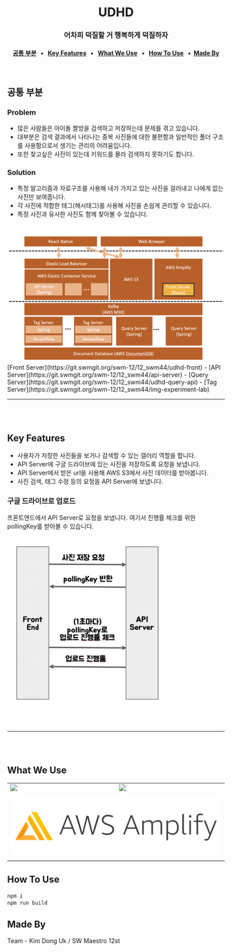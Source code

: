 <p align="center">
    <img src="">
    </img>
</p>
<h1 align="center">UDHD</h1>

<h3 align="center">어차피 덕질할 거 행복하게 덕질하자</h3>

<h4 align="center">
    <a href="#공통-부분">공통 부분</a> &nbsp; • &nbsp;   
    <a href="#key-features">Key Features</a> &nbsp; • &nbsp;   
    <a href="#what-we-use">What We Use</a> &nbsp; • &nbsp;
    <a href="#how-to-use">How To Use</a> &nbsp; •&nbsp;  
    <a href="#made-by">Made By</a>

</h4>
<br>

## 공통 부분
### Problem

- 많은 사람들은 아이돌 짤방을 검색하고 저장하는데 문제를 겪고 있습니다.
- 대부분은 검색 결과에서 나타나는 중복 사진들에 대한 불편함과 일반적인 폴더 구조를 사용함으로서 생기는 관리의 어려움입니다.
- 또한 찾고싶은 사진이 있는데 키워드를 몰라 검색하지 못하기도 합니다.

### Solution

- 특정 알고리즘과 자료구조를 사용해 내가 가지고 있는 사진을 걸러내고 나에게 없는 사진만 보여줍니다.  
- 각 사진에 적합한 태그(해시태그)를 사용해 사진을 손쉽게 관리할 수 있습니다.  
- 특정 사진과 유사한 사진도 함께 찾아볼 수 있습니다.
<br/><br/>
<img src="docs/architecture-front.png" />
[Front Server](https://git.swmgit.org/swm-12/12_swm44/udhd-front)
- [API Server](https://git.swmgit.org/swm-12/12_swm44/api-server)
- [Query Server](https://git.swmgit.org/swm-12/12_swm44/udhd-query-api)
- [Tag Server](https://git.swmgit.org/swm-12/12_swm44/img-experiment-lab)

---
<br/><br/>

## Key Features

- 사용자가 저장한 사진들을 보거나 검색할 수 있는 갤러리 역할을 합니다.
- API Server에 구글 드라이브에 있는 사진을 저장하도록 요청을 보냅니다.
- API Server에서 받은 url을 사용해 AWS S3에서 사진 데이터를 받아봅니다.
- 사진 검색, 태그 수정 등의 요청을 API Server에 보냅니다.

### 구글 드라이브로 업로드
프론트엔드에서 API Server로 요청을 보냅니다. 여기서 진행률 체크를 위한 pollingKey를 받아볼 수 있습니다.  
<br/>
<img height=400 src="docs/front-api-google-drive.png" />

<br/>



---

<br/>

<br>


## What We Use
<table style="margin-left:auto;margin-right:auto;">
<tr>
<td><img width=300 src="https://upload.wikimedia.org/wikipedia/commons/thumb/a/a7/React-icon.svg/1024px-React-icon.svg.png"></td>
<td><img width=200 src="https://camo.githubusercontent.com/92ec9eb7eeab7db4f5919e3205918918c42e6772562afb4112a2909c1aaaa875/68747470733a2f2f6173736574732e76657263656c2e636f6d2f696d6167652f75706c6f61642f76313630373535343338352f7265706f7369746f726965732f6e6578742d6a732f6e6578742d6c6f676f2e706e67"></td>
</tr>
<tr>
<td colspan="2">
<img width=650 src=docs/amplify-logo.png />
</td>
</tr>
<table>


## How To Use
```
npm i
npm run build
```

## Made By

Team - Kim Dong Uk / SW Maestro 12st


